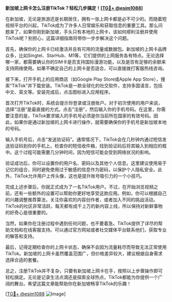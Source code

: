 **新加坡上网卡怎么注册TikTok？轻松几步搞定！[[TG💪+ @esim1088](https://t.me/s/esim1088)]**

在新加坡，无论是旅游还是长期居住，拥有一张上网卡都是必不可少的。而随着短视频平台的兴起，TikTok成为了许多人日常娱乐和获取信息的重要工具。那么问题来了，如果你刚到新加坡，手头只有本地的上网卡，该如何顺利注册并使用TikTok呢？别担心，这篇详细指南将带你一步步解决这个问题。

首先，确保你的上网卡已经激活并且有可用的流量或数据包。新加坡的上网卡品牌众多，比如Singtel、StarHub、M1等，它们提供的上网服务各有特点。无论选择哪一家，都需要确认你的SIM卡是否支持国际漫游功能，以及是否有足够的余额来支持网络使用。如果不确定自己的上网卡是否适合，可以直接拨打客服热线咨询。

接下来，打开手机上的应用商店（如Google Play Store或Apple App Store），搜索“TikTok”并下载安装。TikTok是一款全球化的社交软件，支持多国语言，包括中文、英文等。安装完成后，点击图标进入应用程序。

首次打开TikTok时，系统会提示你登录或注册账户。对于初次使用的用户来说，选择“注册”是最直接的方式。点击“注册”，然后输入你的手机号码。在这里，你需要注意的是，TikTok要求输入的手机号必须是你当前所在国家的有效号码。因此，如果你是通过新加坡的上网卡进行操作，就需要确保你的手机号是新加坡本地的号码。

输入手机号后，点击“发送验证码”。通常情况下，TikTok会在几秒钟内通过短信发送验证码到你的手机上。检查你的短信收件箱，找到验证码后将其输入到相应的框中。这个过程可能需要几分钟时间，因为短信可能会受到网络状况的影响。

验证成功后，你可以设置你的用户名、密码以及其他个人信息。这里建议使用易于记忆的组合，同时避免使用过于敏感的信息作为密码，以保护个人隐私安全。此外，TikTok允许用户上传头像，这也是提升账号吸引力的一个小技巧。

完成上述步骤后，你就正式成为了一名TikTok用户。不过，在开始浏览视频之前，还有一些额外的设置可以帮助你更好地享受这款应用。例如，你可以根据自己的兴趣调整推荐算法，关注你喜欢的内容创作者，或者加入不同的挑战活动。TikTok的社区非常活跃，每天都有成千上万的新内容上线，所以保持对新鲜事物的好奇心是很重要的。

当然，如果你在注册过程中遇到任何问题，也不要着急。TikTok提供了详尽的帮助文档和在线客服支持。可以通过官方网站或者社交媒体平台联系他们，获取专业的解答和支持。

最后，记得定期检查你的上网卡状态，确保不会因为流量耗尽而导致无法正常使用TikTok。新加坡的上网卡虽然覆盖范围广，但价格差异较大，建议根据自身需求选择合适的套餐。

总之，注册TikTok并不复杂，只要有新加坡上网卡在手，按照以上步骤操作即可轻松搞定。无论是记录生活点滴还是探索全球热点，TikTok都能为你提供一个广阔的舞台。希望这篇文章能帮助你在新加坡畅享TikTok的乐趣！

[[TG💪+ @esim1088](https://t.me/s/esim1088) ![Image](https://i.postimg.cc/4NQfJmqS/Snipaste-2025-05-13-00-14-12.png)]